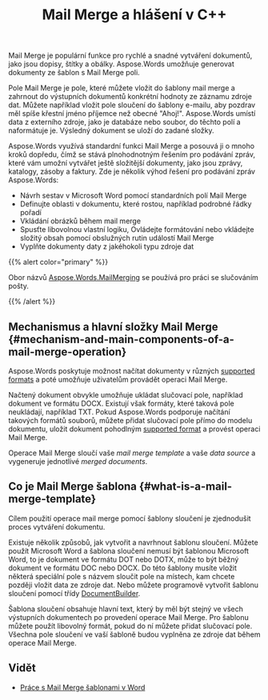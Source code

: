 ﻿---
title: Mail Merge a hlášení v C++
second_title: Aspose.Words pro C++
articleTitle: Mail Merge a podávání zpráv
linktitle: Mail Merge a podávání zpráv
type: docs
description: "Mail Merge je populární funkce pro rychlé vytváření dokumentů pomocí C++. Aspose.Words pro C++ má standardní funkci Mail Merge a posouvá ji o mnoho kroků dopředu, čímž se stává plnohodnotným řešením pro podávání zpráv, které vám umožní vytvářet ještě složitější dokumenty, jako jsou zprávy, katalogy, zásoby a faktury."
keywords: "how to use Mail Merge c++"
weight: 30
url: /cs/cpp/mail-merge-and-reporting/
timestamp: 2024-01-30-16-22-34
---

Mail Merge je populární funkce pro rychlé a snadné vytváření dokumentů, jako jsou dopisy, štítky a obálky. Aspose.Words umožňuje generovat dokumenty ze šablon s Mail Merge poli.

Pole Mail Merge je pole, které můžete vložit do šablony mail merge a zahrnout do výstupních dokumentů konkrétní hodnoty ze záznamu zdroje dat. Můžete například vložit pole sloučení do šablony e-mailu, aby pozdrav měl spíše křestní jméno příjemce než obecné "Ahoj!". Aspose.Words umístí data z externího zdroje, jako je databáze nebo soubor, do těchto polí a naformátuje je. Výsledný dokument se uloží do zadané složky.

Aspose.Words využívá standardní funkci Mail Merge a posouvá ji o mnoho kroků dopředu, čímž se stává plnohodnotným řešením pro podávání zpráv, které vám umožní vytvářet ještě složitější dokumenty, jako jsou zprávy, katalogy, zásoby a faktury. Zde je několik výhod řešení pro podávání zpráv Aspose.Words:

- Návrh sestav v Microsoft Word pomocí standardních polí Mail Merge
- Definujte oblasti v dokumentu, které rostou, například podrobné řádky pořadí
- Vkládání obrázků během mail merge
- Spusťte libovolnou vlastní logiku, Ovládejte formátování nebo vkládejte složitý obsah pomocí obslužných rutin událostí Mail Merge
- Vyplňte dokumenty daty z jakéhokoli typu zdroje dat

{{% alert color="primary" %}}

Obor názvů [Aspose.Words.MailMerging](https://reference.aspose.com/words/cpp/aspose.words.mailmerging/) se používá pro práci se slučováním pošty.

{{% /alert %}}

## Mechanismus a hlavní složky Mail Merge {#mechanism-and-main-components-of-a-mail-merge-operation}

Aspose.Words poskytuje možnost načítat dokumenty v různých [supported formats](https://reference.aspose.com/words/cpp/aspose.words/loadformat/) a poté umožňuje uživatelům provádět operaci Mail Merge.

Načtený dokument obvykle umožňuje ukládat slučovací pole, například dokument ve formátu DOCX. Existují však formáty, které taková pole neukládají, například TXT. Pokud Aspose.Words podporuje načítání takových formátů souborů, můžete přidat slučovací pole přímo do modelu dokumentu, uložit dokument pohodlným [supported format](https://reference.aspose.com/words/cpp/aspose.words/saveformat/) a provést operaci Mail Merge.

Operace Mail Merge sloučí vaše *mail merge template* a vaše *data source* a vygeneruje jednotlivé *merged documents*.

## Co je Mail Merge šablona {#what-is-a-mail-merge-template}

Cílem použití operace mail merge pomocí šablony sloučení je zjednodušit proces vytváření dokumentu.

Existuje několik způsobů, jak vytvořit a navrhnout šablonu sloučení. Můžete použít Microsoft Word a šablona sloučení nemusí být šablonou Microsoft Word, to je dokument ve formátu DOT nebo DOTX, může to být běžný dokument ve formátu DOC nebo DOCX. Do této šablony musíte vložit některá speciální pole s názvem sloučit pole na místech, kam chcete později vložit data ze zdroje dat. Nebo můžete programově vytvořit šablonu sloučení pomocí třídy [DocumentBuilder](https://reference.aspose.com/words/cpp/aspose.words/documentbuilder/).

Šablona sloučení obsahuje hlavní text, který by měl být stejný ve všech výstupních dokumentech po provedení operace Mail Merge. Pro šablonu můžete použít libovolný formát, pokud do ní můžete přidat slučovací pole. Všechna pole sloučení ve vaší šabloně budou vyplněna ze zdroje dat během operace Mail Merge.


## Vidět

- [Práce s Mail Merge šablonami v Word](https://docs.microsoft.com/en-us/power-platform/admin/work-mail-merge-templates)
